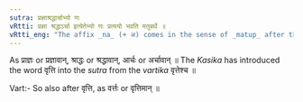 ```yaml
---
sutra: प्रज्ञाश्रद्धार्चाभ्यो णः
vRtti: प्रज्ञा श्रद्धाऽर्चा इत्येतेभ्यो णः प्रत्ययो भवति मतुबर्थे ॥
vRtti_eng: "The affix _na_ (+ अ) comes in the sense of _matup_ after the words _prajna_, _sraddha_ and _archa_ : as well as the affix _matup_."
---
```

As प्राज्ञः or प्रज्ञावान्, श्राद्धः or श्रद्धावान्, आर्चः or अर्चावान् ॥ The _Kasika_ has introduced the word वृत्ति into the _sutra_ from the _vartika_ वृत्तेश्च ॥

Vart:- So also after वृत्ति, as वर्त्तः or वृत्तिमान् ॥
